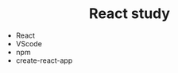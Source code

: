 <div align=center>
  <h1>React study</h1>
  <ul align=left>
    <li>React</li>
    <li>VScode</li>
    <li>npm</li>
    <li>create-react-app</li>
  </ul>
</div>
